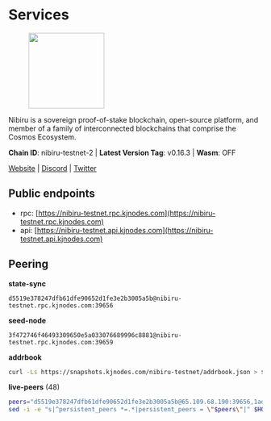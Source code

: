 # Services

<figure><img src="https://raw.githubusercontent.com/kj89/testnet_manuals/main/pingpub/logos/nibiru.png" width="150" alt=""><figcaption></figcaption></figure>

Nibiru is a sovereign proof-of-stake blockchain, open-source platform,  and member of a family of interconnected blockchains that comprise the Cosmos Ecosystem.

**Chain ID**: nibiru-testnet-2 | **Latest Version Tag**: v0.16.3 | **Wasm**: OFF

[Website](https://nibiru.fi) | [Discord](https://discord.gg/nibiru) | [Twitter](https://twitter.com/NibiruChain)


## Public endpoints

* rpc: [https://nibiru-testnet.rpc.kjnodes.com](https://nibiru-testnet.rpc.kjnodes.com)
* api: [https://nibiru-testnet.api.kjnodes.com](https://nibiru-testnet.api.kjnodes.com)

## Peering

**state-sync**

```text
d5519e378247dfb61dfe90652d1fe3e2b3005a5b@nibiru-testnet.rpc.kjnodes.com:39656
```

**seed-node**

```text
3f472746f46493309650e5a033076689996c8881@nibiru-testnet.rpc.kjnodes.com:39659
```

**addrbook**
```bash
curl -Ls https://snapshots.kjnodes.com/nibiru-testnet/addrbook.json > $HOME/.nibid/config/addrbook.json
```

**live-peers** (48)
```bash
peers="d5519e378247dfb61dfe90652d1fe3e2b3005a5b@65.109.68.190:39656,1add783d3a54506feb3379b95ad877a0d09bebae@65.109.53.60:26656,a422bbf59756a9584ddc6f97a8b96bb15b596db7@34.73.61.37:26656,e117677ed3d30457cce3abd15f93a3592a09df90@34.101.179.77:39656,8eb25788a0d20ca5becb6dcda6f76b0a83b13d10@65.109.24.121:26656,5ef59d8905bbd2bff62e06c391bfcccd5b4f23a9@188.34.202.151:26656,8a1252d191dd6d8b176bc251901aab5984c1fe6c@82.208.21.118:26656,756a7ac7c297a6b0c5015501ad7ad484867c8c96@213.246.39.53:26656,9ca622adcf1ef0e7348551d4f79268f706cd3a88@65.108.195.235:36656,be50e4505596df166f1e28e22fe49d0b49651eb5@93.84.131.37:12656,d7185d6b0d6a7dbe8c45e1fddfa0165dfdba01c0@38.242.150.132:39656,eb65c95ea745d1cb5f66e2fda5d5e1029f4dc43d@5.161.43.109:26656,a9f081cbbfbb4fcef59933eec0c90022394e3264@65.109.85.225:7020,794f2f7e5bb4e9b1e7e752c3d7df76a8db824151@65.109.30.12:61756,e55d8746ad30e0d11ebe0aa3792c46713375edcc@135.181.2.104:26656,0e07d1c2c5eaeffaa61d70be990d28bff450cdb2@84.46.243.157:39656,3939da5da8d8a31e6af2cb6d7bdcb222ff2487eb@65.109.14.69:39656,76ca04a8355bc58b35a9499b9def52d39ec876b1@65.108.153.253:26656,6a098f2de3628f0107fbd50876e9c2c89f627d7f@94.103.91.28:39656,2ec6cb2a83c178fb490a992a3bd6a5c142c3fc61@135.181.20.30:26656,d22cca3347f2832b0507fb105cdd2e8b49ea74f6@95.217.118.96:27211,8425ae0c16b42bdd1af24ffc872641990a17e921@167.235.198.193:60656,cfa774a7d46145787f1db9ae0bed9150ef29a73c@65.109.61.61:39656,bec6fe42dd406ac789acb8b52fd6510e56232649@194.163.190.132:12656,ffb4292fe23029e6033e905887abf026c96d3b04@108.175.1.18:26656,ae402a0391c131494def0b171bfbc80776d8c3b7@209.126.8.192:26656,b2e22f1d2de37e8081db622dd3dd2463a78d21b1@95.217.57.232:26656,438d7bd872c3c692a5284544dd86ea55ce787444@194.146.12.215:12656,ab0749012b43240d8c36fb3c65284db1b2f52784@5.161.101.185:26656,790398bf204e5f6960af7534c482881100672f5a@95.71.122.156:26656,12df4e6204d6558e917fbd785678c99a27e02a4c@185.182.185.81:26656,9ea7ba0760d0157b4da21090d6c688f2febf4091@91.105.97.116:39656,e85e436965795172bf4bc9bccd34ac61ff6062b4@161.97.142.46:26656,5eecfdf089428a5a8e52d05d18aae1ad8503d14c@65.108.141.109:19656,4cf093f546f665f0c6b6799b42f0bc8bbe4b9ce3@185.215.180.237:26656,bd945b50e78d4b6733a65d0140bb928573a92294@109.111.160.171:26656,31f5d3ff41323f5f89c80f14eb314960be85408f@115.77.26.208:26656,049a12fb969e3529e75e7dbeed199993e2005618@164.92.120.210:26656,8184a5fff56fe1f79788d4ac90fc72902ac8c1d8@84.46.249.75:26656,6805ed63c0dfa0e9962d9ff3515aab2dc3d9705e@159.223.112.130:26656,913240b3f8b2731b4263e60c485feb6dc9741d33@216.250.116.135:26656,f0df45ae127a4237e0234cd0623fe360332abe96@91.236.36.174:26656,c6abfe8f7a1361369528436a63b0143afff38509@3.129.159.34:26656,9d38b8775ab86522f0ea4e2610071c5ae4ccfa51@80.241.211.236:26656,04569d22565caa03cedb89f835b86bb8e7510585@154.53.50.44:26656,99b57896e917866956f9f078f67f95d6fd6a05e8@161.97.92.139:26656,365918e3d953aeb7c6c00e725f86de4907732c42@139.162.54.182:26656,7f59374d505784fa6126fbd3bb403bd115b1bfcf@75.119.133.1:26656"
sed -i -e "s|^persistent_peers *=.*|persistent_peers = \"$peers\"|" $HOME/.nibid/config/config.toml
```
